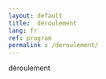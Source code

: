 ```yaml
---
layout: default
title:  déroulement
lang: fr
ref: program
permalink : /deroulement/
---
```


déroulement

